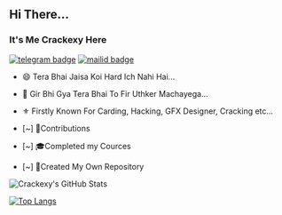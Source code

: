 ## Hi There...

### It's Me Crackexy Here
[![telegram badge](https://img.shields.io/badge/@Crackexy-30302f?style=for-the-badge&logo=telegram)](https://t.me/Crackexy)
[![mailid badge](https://img.shields.io/badge/Jyothis_Jayanth-30302f?style=for-the-badge&logo=gmail)](https:mailto:Crackexy@gmail.com)


- 😄 Tera Bhai Jaisa Koi Hard Ich Nahi Hai...
- 🥰 Gir Bhi Gya Tera Bhai To Fir Uthker Machayega...
- ⚜️ Firstly Known For Carding, Hacking, GFX Designer, Cracking etc...

- [~] 💬Contributions
- [~] 🎓Completed my Cources
- [~] 🎯Created My Own Repository

![Crackexy's GitHub Stats](https://github-readme-stats.vercel.app/api?username=JyothisJayanth&show_icons=true&theme=default&hide=stars)

[![Top Langs](https://github-readme-stats.vercel.app/api/top-langs/?username=crackexy&hide=dockerfile)](https://github.com/Crackexy)

